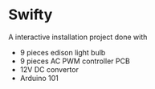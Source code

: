 # Swifty
A interactive installation project done with
- 9 pieces edison light bulb
- 9 pieces AC PWM controller PCB
- 12V DC convertor
- Arduino 101
